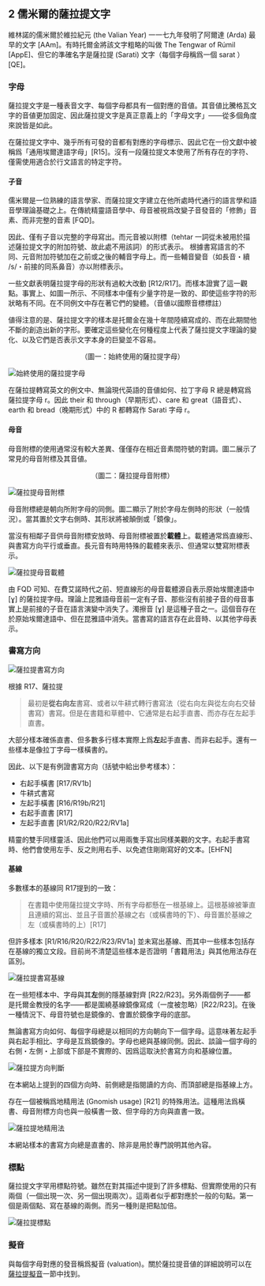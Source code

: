 ## 2 儒米爾的薩拉提文字

維林諾的儒米爾於維拉紀元 (the Valian Year) 一一七九年發明了阿爾達 (Arda) 最早的文字 [AAm]。有時托爾金將該文字粗略的叫做 The Tengwar of Rúmil [AppE]、但它的準確名字是薩拉提 (Sarati) 文字（每個字母稱爲一個 sarat ）[QE]。

### 字母

薩拉提文字是一種表音文字、每個字母都具有一個對應的音値。其音値比騰格瓦文字的音値更加固定、因此薩拉提文字是真正意義上的「字母文字」——從多個角度來說皆是如此。

在薩拉提文字中、幾乎所有可發的音都有對應的字母標示、因此它在一份文獻中被稱爲「通用埃爾達語字母」[R15]。沒有一段薩拉提文本使用了所有存在的字符、僅需使用適合於行文語言的特定字符。

#### 子音

儒米爾是一位熟練的語言學家、而薩拉提文字建立在他所處時代通行的語言學和語音學理論基礎之上。在傳統精靈語音學中、母音被視爲改變子音發音的「修飾」音素、而非完整的音素 [FQD]。

因此、僅有子音以完整的字母寫出。而元音被以附標（tehtar 一詞從未被用於描述薩拉提文字的附加符號、故此處不用該詞）的形式表示。 根據書寫語言的不同、元音附加符號加在之前或之後的輔音字母上。而一些輔音變音（如長音・續 /s/・前接的同系鼻音）亦以附標表示。

一些文獻表明薩拉提字母的形狀有過較大改動 [R12/R17]。而樣本證實了這一觀點。事實上、如圖一所示、不同樣本中僅有少量字符是一致的、即使這些字符的形狀略有不同。在不同例文中存在著它們的變體。（音値以國際音標標註）

値得注意的是、薩拉提文字的樣本是托爾金在幾十年間陸續寫成的、而在此期間他不斷的創造出新的字形。要確定這些變化在何種程度上代表了薩拉提文字理論的變化、以及它們是否表示文字本身的巨變並不容易。

<p align="center">（圖一：始終使用的薩拉提字母）</p>

![始終使用的薩拉提字母](.attachments/2-1.png) 

在薩拉提轉寫英文的例文中、無論現代英語的音値如何、拉丁字母 R 總是轉寫爲薩拉提字母 r。因此 their 和 through（早期形式）、care 和 great（語音式）、earth 和 bread（晚期形式）中的 R 都轉寫作 Sarati 字母 r。

#### 母音

母音附標的使用通常沒有較大差異、僅僅存在相近音素間符號的對調。圖二展示了常見的母音附標及其音値。

<p align="center">（圖二：薩拉提母音附標）</p>

![薩拉提母音附標](.attachments/2-2.png) 

母音附標總是朝向所附字母的同側。圖二顯示了附於字母左側時的形狀（一般情況）。當其置於文字右側時、其形狀將被顛倒或「鏡像」。

當沒有相鄰子音供母音附標安放時、母音附標被置於**載體**上。載體通常爲直線形、與書寫方向平行或垂直。長元音有時用特殊的載體來表示、但通常以雙寫附標表示。

![薩拉提母音載體](.attachments/2-3.png) 

由 FQD 可知、在費艾諾時代之前、短直線形的母音載體源自表示原始埃爾達語中 [ɣ] 的薩拉提字母。理論上昆雅語母音前一定有子音、那些沒有前接子音的母音事實上是前接的子音在語言演變中消失了。濁擦音 [ɣ] 是這種子音之一。這個音存在於原始埃爾達語中、但在昆雅語中消失。當書寫的語言存在此音時、以其他字母表示。

### 書寫方向

![薩拉提書寫方向](.attachments/2-4.png) 

根據 R17、薩拉提

> 最初是**從右向左**書寫、或者以牛耕式轉行書寫法（從右向左與從左向右交替書寫）書寫。但是在書籍和草體中、它通常是右起手直書、而亦存在左起手直書。

大部分樣本確係直書、但多數多行樣本實際上爲**左**起手直書、而非右起手。還有一些樣本是像拉丁字母一樣橫書的。

因此、以下是有例證書寫方向（括號中給出參考樣本）：

- 右起手橫書 [R17/RV1b]
- 牛耕式書寫
- 左起手橫書 [R16/R19b/R21]
- 右起手直書 [R17]
- 左起手直書 [R1/R2/R20/R22/RV1a]

精靈的雙手同樣靈活、因此他們可以用兩隻手寫出同樣美觀的文字。右起手書寫時、他們會使用左手、反之則用右手、以免遮住剛剛寫好的文本。[EHFN]

#### 基線

多數樣本的基線同 R17提到的一致：

> 在書籍中使用薩拉提文字時、所有字母都懸在一根基線上。這根基線被筆直且連續的寫出、並且子音置於基線之右（或橫書時的下）、母音置於基線之左（或橫書時的上）[R17]

但許多樣本 [R1/R16/R20/R22/R23/RV1a] 並未寫出基線、而其中一些樣本包括存在基線的獨立文段。目前尚不清楚這些樣本是否證明「書籍用法」與其他用法存在區別。

![薩拉提書寫基線](.attachments/2-5.png) 

在一些短樣本中、字母與其**左**側的隱基線對齊 [R22/R23]。另外兩個例子——都是托爾金教授的名字——都是圍繞基線鏡像寫成（一度被忽略）[R22/R23]。在後一種情況下、母音符號也是鏡像的、會置於鏡像字母的底部。

無論書寫方向如何、每個字母總是以相同的方向朝向下一個字母。這意味著左起手與右起手相比、字母是互爲鏡像的。字母也總與基線同側。因此、談論一個字母的右側・左側・上部或下部是不實際的、因爲這取決於書寫方向和基線位置。

![薩拉提方向判斷](.attachments/2-6.png) 

在本網站上提到的四個方向時、前側總是指閱讀的方向、而頂部總是指基線上方。

存在一個被稱爲地精用法 (Gnomish usage) [R21] 的特殊用法。這種用法爲橫書、母音附標方向也與一般橫書一致、但字母的方向與直書一致。

![薩拉提地精用法](.attachments/2-7.png) 

本網站樣本的書寫方向總是直書的、除非是用於專門說明其他內容。

### 標點

薩拉提文字罕用標點符號。雖然在對其描述中提到了許多標點、但實際使用的只有兩個（一個出現一次、另一個出現兩次）。這兩者似乎都對應於一般的句點。第一個是兩個點、寫在基線的兩側。而另一種則是把點加倍。

![薩拉提標點](.attachments/2-8.png) 

### 擬音

與每個字母對應的發音稱爲擬音 (valuation)。關於薩拉提音値的詳細說明可以在[薩拉提擬音](2.1.薩拉提擬音.md)一節中找到。